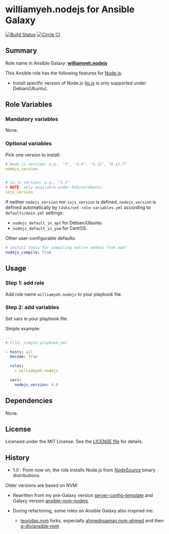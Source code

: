 
williamyeh.nodejs for Ansible Galaxy
============

[![Build Status](https://travis-ci.org/William-Yeh/ansible-nodejs.svg?branch=master)](https://travis-ci.org/William-Yeh/ansible-nodejs) [![Circle CI](https://circleci.com/gh/William-Yeh/ansible-nodejs.svg?style=shield)](https://circleci.com/gh/William-Yeh/ansible-nodejs)


## Summary

Role name in Ansible Galaxy: **[williamyeh.nodejs](https://galaxy.ansible.com/williamyeh/nodejs/)**

This Ansible role has the following features for [Node.js](http://nodejs.org/):

 - Install specific version of Node.js ([io.js](https://iojs.org/) is only supported under Debian/Ubuntu).




## Role Variables

### Mandatory variables

None.



### Optional variables

Pick one version to install:

```yaml
# Node.js version; e.g., "5", "4.0", "0.12", "0.12.7"
nodejs_version


# io.js version; e.g., "3.3"
# NOTE: only available under Debian/Ubuntu.
iojs_version
```

If neither `nodejs_version` nor `iojs_version` is defined, `nodejs_version` is defined automatically by `tasks/set-role-variables.yml` according to `defaults/main.yml` settings:

  - `nodejs_default_in_apt` for Debian/Ubuntu.
  - `nodejs_default_in_yum` for CentOS.



Other user-configurable defaults:

```yaml
# install tools for compiling native addons from npm?
nodejs_compile: True
```


## Usage


### Step 1: add role

Add role name `williamyeh.nodejs` to your playbook file.


### Step 2: add variables

Set vars in your playbook file.

Simple example:

```yaml
---
# file: simple-playbook.yml

- hosts: all
  become: True

  roles:
    - williamyeh.nodejs

  vars:
    nodejs_version: 4.0
```


## Dependencies

None.


## License

Licensed under the MIT License. See the [LICENSE file](LICENSE) for details.


## History

- 1.0 : From now on, the role installs Node.js from [NodeSource](https://github.com/nodesource/distributions) binary distributions.



Older versions are based on NVM:

- Rewritten from my pre-Galaxy version [server-config-template](https://github.com/William-Yeh/server-config-template) and Galaxy version [ansible-nvm-nodejs](https://github.com/William-Yeh/ansible-nvm-nodejs).

- During refactoring, some roles on Ansible Galaxy also inspired me:

  - [leonidas.nvm](https://galaxy.ansible.com/list#/roles/694) forks, especially [ahmednuaman.nvm-ahmed](https://galaxy.ansible.com/list#/roles/2298) and then [g-div/ansible-nvm](https://github.com/g-div/ansible-nvm)


